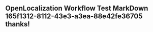 <properties
ms.topic="hero-topic"
ms.test1="hero-topic"
ms.test2="test"/>

## OpenLocalization Workflow Test MarkDown 165f1312-8112-43e3-a3ea-88e42fe36705 thanks!
